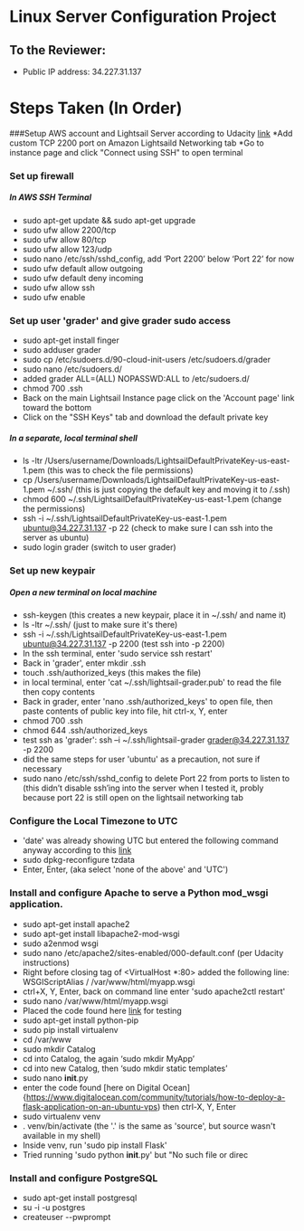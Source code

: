 # Linux Server Configuration Project

## To the Reviewer:
* Public IP address: 34.227.31.137

# Steps Taken (In Order)
###Setup AWS account and Lightsail Server according to Udacity [link](https://classroom.udacity.com/nanodegrees/nd004/parts/ab002e9a-b26c-43a4-8460-dc4c4b11c379/modules/357367901175462/lessons/3573679011239847/concepts/ce268cfe-99ec-49be-9326-876375f89a22)
    *Add custom TCP 2200 port on Amazon Lightsaild Networking tab
    *Go to instance page and click "Connect using SSH" to open terminal

### Set up firewall
##### In AWS SSH Terminal
* sudo apt-get update && sudo apt-get upgrade
* sudo ufw allow 2200/tcp
* sudo ufw allow 80/tcp
* sudo ufw allow 123/udp
* sudo nano /etc/ssh/sshd_config, add ‘Port 2200’ below ‘Port 22’ for now
* sudo ufw default allow outgoing
* sudo ufw default deny incoming
* sudo ufw allow ssh
* sudo ufw enable

### Set up user 'grader' and give grader sudo access
* sudo apt-get install finger
* sudo adduser grader
* sudo cp /etc/sudoers.d/90-cloud-init-users /etc/sudoers.d/grader
* sudo nano /etc/sudoers.d/
* added grader ALL=(ALL) NOPASSWD:ALL to /etc/sudoers.d/
* chmod 700 .ssh
* Back on the main Lightsail Instance page click on the 'Account page' link toward the bottom
* Click on the "SSH Keys" tab and download the default private key

##### In a separate, local terminal shell
* ls -ltr /Users/username/Downloads/LightsailDefaultPrivateKey-us-east-1.pem (this was to check the file permissions)
* cp /Users/username/Downloads/LightsailDefaultPrivateKey-us-east-1.pem ~/.ssh/ (this is just copying the default key and moving it to /.ssh)
* chmod 600 ~/.ssh/LightsailDefaultPrivateKey-us-east-1.pem (change the permissions)
* ssh -i ~/.ssh/LightsailDefaultPrivateKey-us-east-1.pem ubuntu@34.227.31.137 -p 22 (check to make sure I can ssh into the server as ubuntu)
* sudo login grader (switch to user grader)

### Set up new keypair
##### Open a new terminal on local machine
* ssh-keygen (this creates a new keypair, place it in ~/.ssh/ and name it)
* ls -ltr ~/.ssh/ (just to make sure it's there)
* ssh -i ~/.ssh/LightsailDefaultPrivateKey-us-east-1.pem ubuntu@34.227.31.137 -p 2200 (test ssh into -p 2200)
* In the ssh terminal, enter 'sudo service ssh restart'
* Back in 'grader', enter mkdir .ssh
* touch .ssh/authorized_keys (this makes the file)
* in local terminal, enter 'cat ~/.ssh/lightsail-grader.pub' to read the file then copy contents
* Back in grader, enter 'nano .ssh/authorized_keys' to open file, then paste contents of public key into file, hit ctrl-x, Y, enter
* chmod 700 .ssh
* chmod 644 .ssh/authorized_keys
* test ssh as 'grader': ssh –i ~/.ssh/lightsail-grader grader@34.227.31.137 -p 2200
* did the same steps for user 'ubuntu' as a precaution, not sure if necessary
* sudo nano /etc/ssh/sshd_config to delete Port 22 from ports to listen to (this didn’t disable ssh’ing into the server when I tested it, probly because port 22 is still open on the lightsail networking tab

### Configure the Local Timezone to UTC
* 'date' was already showing UTC but entered the following command anyway according to this [link](https://askubuntu.com/questions/138423/how-do-i-change-my-timezone-to-utc-gmt)
* sudo dpkg-reconfigure tzdata
* Enter, Enter, (aka select 'none of the above' and 'UTC')

### Install and configure Apache to serve a Python mod_wsgi application.
* sudo apt-get install apache2
* sudo apt-get install libapache2-mod-wsgi
* sudo a2enmod wsgi
* sudo nano /etc/apache2/sites-enabled/000-default.conf (per Udacity instructions)
* Right before closing tag of <VirtualHost *:80> added the following line: WSGIScriptAlias / /var/www/html/myapp.wsgi
* ctrl+X, Y, Enter, back on command line enter 'sudo apache2ctl restart'
* sudo nano /var/www/html/myapp.wsgi
* Placed the code found here [link](https://classroom.udacity.com/nanodegrees/nd004/parts/ab002e9a-b26c-43a4-8460-dc4c4b11c379/modules/357367901175461/lessons/4340119836/concepts/48018692630923) for testing
* sudo apt-get install python-pip
* sudo pip install virtualenv
* cd /var/www
* sudo mkdir Catalog
* cd into Catalog, the again ‘sudo mkdir MyApp’
* cd into new Catalog, then ‘sudo mkdir static templates’
* sudo nano __init__.py
* enter the code found [here on Digital Ocean]{https://www.digitalocean.com/community/tutorials/how-to-deploy-a-flask-application-on-an-ubuntu-vps) then ctrl-X, Y, Enter
* sudo virtualenv venv
* . venv/bin/activate (the '.' is the same as 'source', but source wasn't available in my shell)
* Inside venv, run 'sudo pip install Flask'
* Tried running 'sudo python __init__.py' but "No such file or direc


### Install and configure PostgreSQL
* sudo apt-get install postgresql
* su -i -u postgres
* createuser --pwprompt



